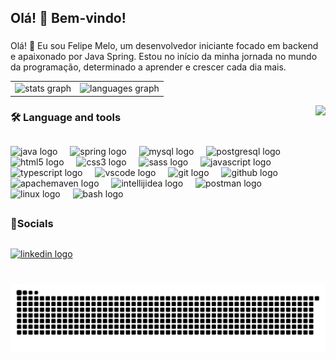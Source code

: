 <h2 align="left">Olá! 👋 Bem-vindo!</h2>


###

<p align="left">Olá! 👋 Eu sou Felipe Melo, um desenvolvedor iniciante focado em backend e apaixonado por Java Spring. Estou no início da minha jornada no mundo da programação, determinado a aprender e crescer cada dia mais.</p>

<table alight = center>
  <tr>
    <td align="center">
      <img src="https://github-readme-stats.vercel.app/api?username=felipemelozx&hide_title=true&hide_rank=false&show_icons=true&include_all_commits=true&count_private=true&disable_animations=false&theme=radical&locale=pt-Br&hide_border=true&card_width=350" height="156"  alt="stats graph" />
    </td>
    <td align="center">
      <img src="https://github-readme-stats.vercel.app/api/top-langs?username=felipemelozx&locale=pt-Br&hide_title=false&layout=compact&langs_count=5&theme=radical&hide_border=true&card_width=400" height="150" alt="languages graph" />
    </td>
  </tr>
</table>


<img align="right" height="150" src="https://media1.tenor.com/m/zyh9YnJR5P8AAAAC/shintaro-kisaragi-anime-boy.gif"  />


<h3 align="left">🛠 Language and tools</#h3>

##

<div align="left">
  <img src="https://skillicons.dev/icons?i=java" height="40" alt="java logo" />
  <img width="12" />
  <img src="https://skillicons.dev/icons?i=spring" height="40" alt="spring logo" />
  <img width="12" />
  <img src="https://skillicons.dev/icons?i=mysql" height="40" alt="mysql logo" />
  <img width="12" />
  <img src="https://skillicons.dev/icons?i=postgres" height="40" alt="postgresql logo" />
  <img width="12" />
  <img src="https://skillicons.dev/icons?i=html" height="40" alt="html5 logo" />
  <img width="12" />
  <img src="https://skillicons.dev/icons?i=css" height="40" alt="css3 logo" />
  <img width="12" />
  <img src="https://skillicons.dev/icons?i=sass" height="40" alt="sass logo" />
  <img width="12" />
  <img src="https://skillicons.dev/icons?i=js" height="40" alt="javascript logo" />
  <img width="12" />
  <img src="https://skillicons.dev/icons?i=ts" height="40" alt="typescript logo" />
  <img width="12" />
  <img src="https://skillicons.dev/icons?i=vscode" height="40" alt="vscode logo" />
  <img width="12" />
  <img src="https://skillicons.dev/icons?i=git" height="40" alt="git logo" />
  <img width="12" />
  <img src="https://skillicons.dev/icons?i=github" height="40" alt="github logo" />
  <img width="12" />
  <img src="https://skillicons.dev/icons?i=maven" height="40" alt="apachemaven logo" />
  <img width="12" />
  <img src="https://skillicons.dev/icons?i=idea" height="40" alt="intellijidea logo" />
  <img width="12" />
  <img src="https://skillicons.dev/icons?i=postman" height="40" alt="postman logo" />
  <img width="12" />
  <img src="https://skillicons.dev/icons?i=linux" height="40" alt="linux logo" />
  <img width="12" />
  <img src="https://skillicons.dev/icons?i=bash" height="40" alt="bash logo" />
</div>


## <h3>📱Socials</h3>

##
<div align="left">
  <a href="https://www.linkedin.com/in/felipemelozx" target="_blank">
    <img src="https://raw.githubusercontent.com/maurodesouza/profile-readme-generator/master/src/assets/icons/social/linkedin/default.svg" width="56" height="40" alt="linkedin logo"  />
  </a>
</div>

###

<br clear="both">

<img src="https://raw.githubusercontent.com/felipemelozx/felipemelozx/output/snake.svg" alt="Snake animation" />

###

